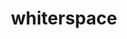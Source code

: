 ---
title: whiterspace
github_link: https://github.com/mjhea0/whiterspace
demo_preview: http://mherman.org/
demo_screenshot: 
description: Another minimal theme. Based on Whitespace
---